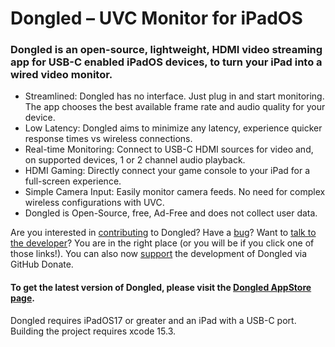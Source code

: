 # Dongled – UVC Monitor for iPadOS
### Dongled is an open-source, lightweight, HDMI video streaming app for USB-C enabled iPadOS devices, to turn your iPad into a wired video monitor.

- Streamlined: Dongled has no interface. Just plug in and start monitoring. The app chooses the best available frame rate and audio quality for your device.
- Low Latency: Dongled aims to minimize any latency, experience quicker response times vs wireless connections.
- Real-time Monitoring: Connect to USB-C HDMI sources for video and, on supported devices, 1 or 2 channel audio playback.
- HDMI Gaming: Directly connect your game console to your iPad for a full-screen experience.
- Simple Camera Input: Easily monitor camera feeds. No need for complex wireless configurations with UVC.
- Dongled is Open-Source, free, Ad-Free and does not collect user data.

Are you interested in [contributing](https://github.com/oddforms-design/Dongled/blob/main/contributing.md) to Dongled? Have a [bug](https://github.com/oddforms-design/Dongled/issues)? Want to [talk to the developer](https://github.com/oddforms-design/Dongled/discussions)?  You are in the right place (or you will be if you click one of those links!). You can also now [support](https://github.com/sponsors/oddforms-design) the development of Dongled via GitHub Donate.

#### To get the latest version of Dongled, please visit the [Dongled AppStore page](https://apps.apple.com/us/app/dongled/id6465788521).

Dongled requires iPadOS17 or greater and an iPad with a USB-C port. Building the project requires xcode 15.3.
